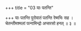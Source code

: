 +++
title = "03 याः पतन्ति"

+++
याः पतन्ति पुरोवातं पतन्ति रेष्मभिः सह ।  
चेतन्तीमश्मलां पत्नामिन्द्रो अप्सरसो हनत् ॥ ३ ॥